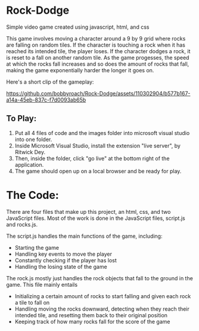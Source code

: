 # Rock-Dodge
Simple video game created using javascript, html, and css

This game involves moving a character around a 9 by 9 grid where rocks are falling on random tiles. If the character is touching a rock when it has reached its intended tile, the player loses. If the character dodges a rock, it is reset to a fall on another random tile. As the game progesses, the speed at which the rocks fall increases and so does the amount of rocks that fall, making the game exponentially harder the longer it goes on. 

Here's a short clip of the gameplay:

https://github.com/bobbyroach/Rock-Dodge/assets/110302904/b577b167-a14a-45eb-837c-f7d0093ab65b


## To Play:

1. Put all 4 files of code and the images folder into microsoft visual studio into one folder. 
2. Inside Microsoft Visual Studio, install the extension "live server", by Ritwick Dey.
3. Then, inside the folder, click "go live" at the bottom right of the application.
4. The game should open up on a local browser and be ready for play.


# The Code: 

There are four files that make up this project, an html, css, and two JavaScript files. Most of the work is done in the JavaScript files, script.js and rocks.js. 

The script.js handles the main functions of the game, including: 

- Starting the game 
- Handling key events to move the player
- Constantly checking if the player has lost
- Handling the losing state of the game

The rock.js mostly just handles the rock objects that fall to the ground in the game. This file mainly entails 

- Initializing a certain amount of rocks to start falling and given each rock a tile to fall on
- Handling moving the rocks downward, detecting when they reach their intended tile, and resetting them back to their original position
- Keeping track of how many rocks fall for the score of the game
